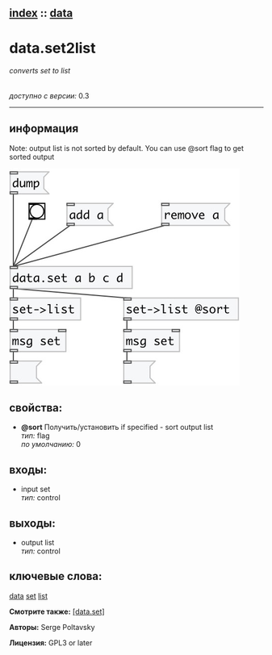 [index](index.html) :: [data](category_data.html)
---

# data.set2list

###### converts set to list

*доступно с версии:* 0.3

---


## информация
Note: output list is not sorted by default. You can use @sort flag to get sorted output


[![example](../examples/img/data.set2list.jpg)](../examples/pd/data.set2list.pd)







## свойства:

* **@sort** 
Получить/установить if specified - sort output list<br>
_тип:_ flag<br>
_по умолчанию:_ 0<br>



## входы:

* input set<br>
_тип:_ control



## выходы:

* output list<br>
_тип:_ control



## ключевые слова:

[data](keywords/data.html)
[set](keywords/set.html)
[list](keywords/list.html)



**Смотрите также:**
[\[data.set\]](data.set.html)




**Авторы:** Serge Poltavsky




**Лицензия:** GPL3 or later





